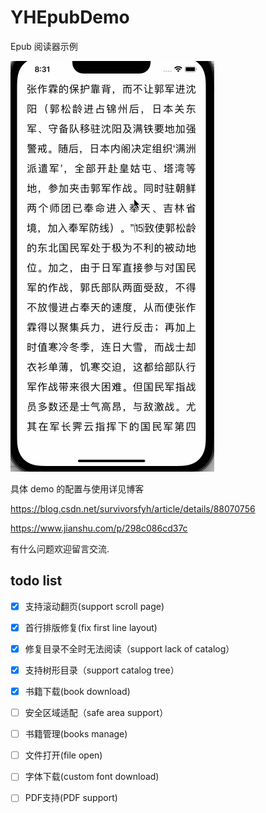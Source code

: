 # YHEpubDemo
Epub 阅读器示例

![](https://raw.githubusercontent.com/Mamong/YHEpubDemo/master/screenshot/1.gif)


具体 demo 的配置与使用详见博客

https://blog.csdn.net/survivorsfyh/article/details/88070756

https://www.jianshu.com/p/298c086cd37c

有什么问题欢迎留言交流.

## todo list
- [x] 支持滚动翻页(support scroll page)
- [x] 首行排版修复(fix first line layout)
- [x] 修复目录不全时无法阅读（support lack of catalog）
- [x] 支持树形目录（support catalog tree）
- [x] 书籍下载(book download)
- [ ] 安全区域适配（safe area support）
- [ ] 书籍管理(books manage)
- [ ] 文件打开(file open)
- [ ] 字体下载(custom font download)
- [ ] PDF支持(PDF support)

